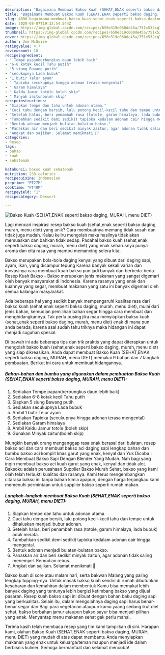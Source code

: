 ```yaml
---
description: "Bagaimana Membuat Bakso Kuah (SEHAT,ENAK seperti bakso daging, MURAH, menu DIET) Anti Gagal"
title: "Bagaimana Membuat Bakso Kuah (SEHAT,ENAK seperti bakso daging, MURAH, menu DIET) Anti Gagal"
slug: 4090-bagaimana-membuat-bakso-kuah-sehat-enak-seperti-bakso-daging-murah-menu-diet-anti-gagal
date: 2020-08-07T19:12:54.544Z
image: https://img-global.cpcdn.com/recipes/650e319c060de45a/751x532cq70/bakso-kuah-sehatenak-seperti-bakso-daging-murah-menu-diet-foto-resep-utama.jpg
thumbnail: https://img-global.cpcdn.com/recipes/650e319c060de45a/751x532cq70/bakso-kuah-sehatenak-seperti-bakso-daging-murah-menu-diet-foto-resep-utama.jpg
cover: https://img-global.cpcdn.com/recipes/650e319c060de45a/751x532cq70/bakso-kuah-sehatenak-seperti-bakso-daging-murah-menu-diet-foto-resep-utama.jpg
author: Joe McGuire
ratingvalue: 4.7
reviewcount: 10
recipeingredient:
- " Tempe papanberbungkus daun lebih baik"
- "6-8 kotak kecil Tahu putih"
- "5 siung Bawang putih"
- "secukupnya Lada bubuk"
- "1 butir Telur ayam"
- " Tapioka secukupnya hingga adonan terasa mengental"
- " Garam himalaya"
- " Kaldu Jamur totole boleh skip"
- " Minyak zaitunboleh skip"
recipeinstructions:
- "Siapkan tempe dan tahu untuk adonan utama."
- "Cuci tahu dengan bersih, lalu potong kecil-kecil tahu dan tempe untuk dihaluskan menjadi bubur adonan."
- "Setelah halus, beri penambah rasa (totole, garam himalaya, lada bubuk) aduk merata."
- "Tambahkan sedikit demi sedikit tapioka kedalam adonan cair hingga mengental."
- "Bentuk adonan menjadi bulatan-bulatan bakso."
- "Panaskan air dan beri sedikit minyak zaitun, agar adonan tidak saling menempel. Kemudian rebus."
- "Angkat dan sajikan. Selamat menikmati 🤗"
categories:
- Resep
tags:
- bakso
- kuah
- sehatenak

katakunci: bakso kuah sehatenak 
nutrition: 238 calories
recipecuisine: Indonesian
preptime: "PT27M"
cooktime: "PT48M"
recipeyield: "1"
recipecategory: Dessert

---
```



![Bakso Kuah (SEHAT,ENAK seperti bakso daging, MURAH, menu DIET)](https://img-global.cpcdn.com/recipes/650e319c060de45a/751x532cq70/bakso-kuah-sehatenak-seperti-bakso-daging-murah-menu-diet-foto-resep-utama.jpg)

Lagi mencari inspirasi resep bakso kuah (sehat,enak seperti bakso daging, murah, menu diet) yang unik? Cara membuatnya memang tidak susah dan tidak juga mudah. Kalau keliru mengolah maka hasilnya tidak akan memuaskan dan bahkan tidak sedap. Padahal bakso kuah (sehat,enak seperti bakso daging, murah, menu diet) yang enak seharusnya punya aroma dan cita rasa yang mampu memancing selera kita.

Bakso merupakan bola-bola daging kenyal yang dibuat dari daging sapi, ayam, ikan, yang dicampur tepung Karena banyak sekali varian dan inovasinya cara membuat kuah bakso pun jadi banyak dan berbeda-beda. Resep Kuah Bakso - Bakso merupakan jenis makanan yang sangat digemari oleh banyak masyarakat di Indonesia. Karena rasanya yang enak dan kuahnya yang segar, membuat makanan yang satu ini banyak digemari oleh semua kalangan masyarakat.

Ada beberapa hal yang sedikit banyak mempengaruhi kualitas rasa dari bakso kuah (sehat,enak seperti bakso daging, murah, menu diet), mulai dari jenis bahan, kemudian pemilihan bahan segar hingga cara membuat dan menghidangkannya. Tak perlu pusing jika mau menyiapkan bakso kuah (sehat,enak seperti bakso daging, murah, menu diet) enak di mana pun anda berada, karena asal sudah tahu triknya maka hidangan ini dapat menjadi suguhan spesial.


Di bawah ini ada beberapa tips dan trik praktis yang dapat diterapkan untuk mengolah bakso kuah (sehat,enak seperti bakso daging, murah, menu diet) yang siap dikreasikan. Anda dapat membuat Bakso Kuah (SEHAT,ENAK seperti bakso daging, MURAH, menu DIET) memakai 9 bahan dan 7 langkah pembuatan. Berikut ini cara untuk membuat hidangannya.

<!--inarticleads1-->

##### Bahan-bahan dan bumbu yang digunakan dalam pembuatan Bakso Kuah (SEHAT,ENAK seperti bakso daging, MURAH, menu DIET):

1. Sediakan  Tempe papan(berbungkus daun lebih baik)
1. Sediakan 6-8 kotak kecil Tahu putih
1. Siapkan 5 siung Bawang putih
1. Sediakan secukupnya Lada bubuk
1. Ambil 1 butir Telur ayam
1. Sediakan  Tapioka (secukupnya hingga adonan terasa mengental)
1. Sediakan  Garam himalaya
1. Ambil  Kaldu Jamur totole (boleh skip)
1. Gunakan  Minyak zaitun(boleh skip)


Mungkin banyak orang menganggap rasa enak berasal dari bulatan. resep bakso aci dan cara membuat bakso aci daging sapi lengkap bahan dan bumbu bakso aci komplit khas garut yang enak, kenyal dan Yuk Dicoba : Cara Membuat Bakso Sapi Dengan Blender Yang Mudah. Nah bagi yang ingin membuat bakso aci kuah garut yang enak, kenyal dan tidak alot. Baksoku adalah perusahaan Supplier Bakso Murah Sehat, bakso yang kami olah telah terbukti kualitas dan rasanya. Kami terus mengembangkan citarasa bakso ini tanpa bahan kimia apapun, dengan harga terjangkau kami memenuhi permintaan untuk supplier bakso seperti rumah makan. 

<!--inarticleads2-->

##### Langkah-langkah membuat Bakso Kuah (SEHAT,ENAK seperti bakso daging, MURAH, menu DIET):

1. Siapkan tempe dan tahu untuk adonan utama.
1. Cuci tahu dengan bersih, lalu potong kecil-kecil tahu dan tempe untuk dihaluskan menjadi bubur adonan.
1. Setelah halus, beri penambah rasa (totole, garam himalaya, lada bubuk) aduk merata.
1. Tambahkan sedikit demi sedikit tapioka kedalam adonan cair hingga mengental.
1. Bentuk adonan menjadi bulatan-bulatan bakso.
1. Panaskan air dan beri sedikit minyak zaitun, agar adonan tidak saling menempel. Kemudian rebus.
1. Angkat dan sajikan. Selamat menikmati 🤗


Bakso kuah di sore atau malam hari, serta bakwan Malang yang paling lengkap topping-nya. Untuk masak bakso kuah sendiri di rumah dibutuhkan kesabaran dan kemahiran dalam membentuk Kamu bisa memakai lebih banyak daging yang tentunya lebih bergizi ketimbang bakso yang dijual pasaran. Resep kuah bakso sapi ini dibuat dengan bahan baku daging sapi yang berkualitas. Selain itu, dalam mengolahnya daging sapi harus benar-benar segar dan Bagi para vegetarian ataupun kamu yaang sedang ikut diet sehat, bakso berbahan jamur ataupun bakso sayur bisa menjadi pilihan yang enak. Menyantap menu makanan sehat gak perlu mahal. 

Terima kasih telah membaca resep yang tim kami tampilkan di sini. Harapan kami, olahan Bakso Kuah (SEHAT,ENAK seperti bakso daging, MURAH, menu DIET) yang mudah di atas dapat membantu Anda menyiapkan makanan yang enak untuk keluarga/teman maupun menjadi ide dalam berbisnis kuliner. Semoga bermanfaat dan selamat mencoba!

